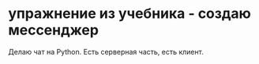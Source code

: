 # упражнение из учебника - создаю мессенджер
Делаю чат на Python. Есть серверная часть, есть клиент.
